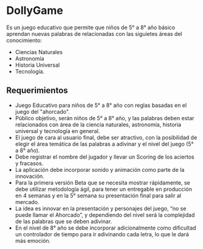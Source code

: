 # DollyGame

Es un juego educativo que permite que niños de 5° a 8° año básico aprendan nuevas palabras de relacionadas con las siguietes áreas del conocimiento:

- Ciencias Naturales
- Astronomía
- Historia Universal
- Tecnología.

## Requerimientos

- Juego Educativo para niños de 5° a 8° año con reglas basadas en el juego del "ahorcado".
- Público objetivo, serán niños de 5° a 8° año, y las palabras deben estar relacionados con área de la ciencia naturales, astronomía, historia universal y tecnología en general.
- El juego de cara al usuario final, debe ser atractivo, con la posibilidad de elegir el área temática de las palabras a adivinar y el nivel del juego (5° a 8° año).
- Debe registrar el nombre del jugador y llevar un Scoring de los aciertos y fracasos.
- La aplicación debe incorporar sonido y animación como parte de la innovación.
- Para la primera versión Beta que se necesita mostrar rápidamente, se debe utilizar metodología ágil, para tener un entregable en producción en 4 semanas y en la 5° semana su presentación final para salir al mercado.
- La idea es innovar en la presentación y personajes del juego, “no se puede llamar el Ahorcado”, y dependiendo del nivel será la complejidad de las palabras que se deben adivinar.
- En el nivel de 8° año se debe incorporar adicionalmente como dificultad un controlador de tiempo para ir adivinando cada letra, lo que le dará más emoción.
